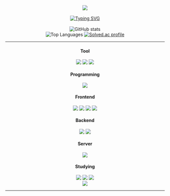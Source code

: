 <!---
hyun10144/hyun10144 is a ✨ special ✨ repository because its `README.md` (this file) appears on your GitHub profile.
You can click the Preview link to take a look at your changes.
--->

<div align= "center">
    <img src="https://capsule-render.vercel.app/api?type=waving&color=0:fde43f,100:fda830&width=100%&height=120&text=&animation=twinkling&fontColor=000000&fontSize=70" />
</div>
<br>
<div align="center">
    <a href="https://git.io/typing-svg">
        <img src="https://readme-typing-svg.demolab.com?font=Nabla&size=30&pause=1000&color=000000&center=true&vCenter=true&repeat=false&random=false&width=1000&lines=Hi+%3A+I+AM+GaHyun+Kim" alt="Typing SVG">
    </a>
</div>
<br>
<div align="center">
    <img src="https://github-readme-stats.vercel.app/api?username=hyun10144&show_icons=true&center=true&theme=gruvbox" alt="GitHub stats">
</div>
<div align="center">
    <img src="https://github-readme-stats.vercel.app/api/top-langs/?username=hyun10144&layout=compact" alt="Top Languages">
    <a href="https://solved.ac/a10144">
        <img src="http://mazassumnida.wtf/api/generate_badge?boj=a10144" alt="Solved.ac profile">
    </a>
</div>
<hr>
<div align=center>
   <div>
    <h4>Tool</h4>
    <img src="https://img.shields.io/badge/visualstudiocode-007ACC?style=for-the-badge&logo=visualstudiocode&logoColor=white"> 
    <img src="https://img.shields.io/badge/googlecolab-3776AB?style=for-the-badge&logo=googlecolab&logoColor=white"> 
    <img src="https://img.shields.io/badge/kaggle-20BEFF?style=for-the-badge&logo=kaggle&logoColor=white"> 
  </div>
  <div>
    <h4>Programming</h4>
    <img src="https://img.shields.io/badge/python-3776AB?style=for-the-badge&logo=python&logoColor=white"> 
  </div>
  <div>
    <h4>Frontend</h4>
    <img src="https://img.shields.io/badge/html5-E34F26?style=for-the-badge&logo=html5&logoColor=white"> 
    <img src="https://img.shields.io/badge/css-1572B6?style=for-the-badge&logo=css3&logoColor=white"> 
    <img src="https://img.shields.io/badge/javascript-F7DF1E?style=for-the-badge&logo=javascript&logoColor=black"> 
    <img src="https://img.shields.io/badge/react-61DAFB?style=for-the-badge&logo=react&logoColor=white"> 
  <div>
    <h4>Backend</h4>
    <img src="https://img.shields.io/badge/Node.js-339933?style=for-the-badge&logo=Node.js&logoColor=white">
    <img src="https://img.shields.io/badge/mysql-4479A1?style=for-the-badge&logo=mysql&logoColor=white"> 
  </div>
  <div>
    <h4>Server</h4>
    <img src="https://img.shields.io/badge/Amazon AWS-232F3E?style=for-the-badge&logo=amazon aws&logoColor=white">
  </div>
  <div>
    <h4>Studying</h4>
     <img src="https://img.shields.io/badge/leetcode-FFA116?style=for-the-badge&logo=leetcode&logoColor=black"> 
     <img src="https://img.shields.io/badge/Andoid-3DDC84?style=for-the-badge&logo=android&logoColor=white">
     <img src="https://img.shields.io/badge/Keras-D00000?style=for-the-badge&logo=Keras&logoColor=white">
  </div>
</div>
<a href="https://hits.seeyoufarm.com"><img src="https://hits.seeyoufarm.com/api/count/incr/badge.svg?url=https%3A%2F%2Fgithub.com%2Fhyun10144&count_bg=%23FFBD40&title_bg=%23000000&icon=github.svg&center=true&icon_color=%23E7E7E7&title=%27%E3%85%A1%27&edge_flat=false"/></a>
<hr>

<!--- 
- Academic Interests
- Honors and Awards
- Research Participations
- Languages
- Relevant Coursework
--->
